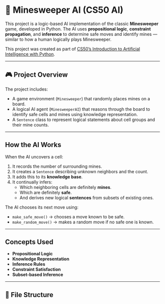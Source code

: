 # 🧠 Minesweeper AI (CS50 AI)

This project is a logic-based AI implementation of the classic **Minesweeper** game, developed in Python. The AI uses **propositional logic**, **constraint propagation**, and **inference** to determine safe moves and identify mines — similar to how a human logically plays Minesweeper.

This project was created as part of [CS50’s Introduction to Artificial Intelligence with Python](https://cs50.harvard.edu/ai/).

---

## 🎮 Project Overview

The project includes:
- A game environment (`Minesweeper`) that randomly places mines on a board.
- A logical AI agent (`MinesweeperAI`) that reasons through the board to identify safe cells and mines using knowledge representation.
- A `Sentence` class to represent logical statements about cell groups and their mine counts.

---

## How the AI Works

When the AI uncovers a cell:
1. It records the number of surrounding mines.
2. It creates a `Sentence` describing unknown neighbors and the count.
3. It adds this to its **knowledge base**.
4. It continually infers:
   - Which neighboring cells are definitely **mines**.
   - Which are definitely **safe**.
   - And derives new logical **sentences** from subsets of existing ones.

The AI chooses its next move using:
- `make_safe_move()` → chooses a move known to be safe.
- `make_random_move()` → makes a random move if no safe one is known.

---

## Concepts Used

- **Propositional Logic**
- **Knowledge Representation**
- **Inference Rules**
- **Constraint Satisfaction**
- **Subset-based Inference**

---

## 📁 File Structure

